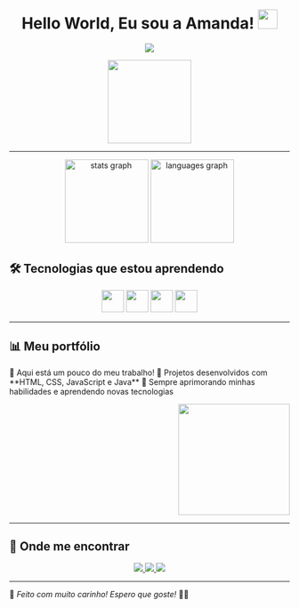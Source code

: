 <h1 align="center"><b>Hello World, Eu sou a Amanda! </b><img src="https://media.giphy.com/media/hvRJCLFzcasrR4ia7z/giphy.gif" width="35"></h1>

<!--  -->
<p align="center">
  <a href="https://github.com/DenverCoder1/readme-typing-svg">
    <img src="https://readme-typing-svg.herokuapp.com?font=Time+New+Roman&color=800020&size=25&center=true&vCenter=true&width=600&height=100&lines=Aluna+do+SESI-SENAI;+Desenvolvimento+de+Sistemas+🤍">
  </a>
</p>

<!-- ✅ Imagem centralizada corretamente -->
<p align="center">
    <img src="https://github.com/user-attachments/assets/e6335e6d-6062-474c-a7cb-61e06db15187" width="150px">
</p>

---

<div align="center">
  <img src="https://github-readme-stats.vercel.app/api?username=amandaatts&hide_title=false&hide_rank=false&show_icons=true&include_all_commits=true&count_private=true&disable_animations=false&theme=moltack&locale=pt-br&hide_border=false&order=1" height="150" alt="stats graph"  />
  <img src="https://github-readme-stats.vercel.app/api/top-langs?username=amandaatts&locale=en&hide_title=false&layout=compact&card_width=320&langs_count=5&theme=moltack&hide_border=false&order=2&custom_title=Linguagens%20mais%20usadas" height="150" alt="languages graph"  />
</div>

## 🛠️ Tecnologias que estou aprendendo  
<p align="center">
  <img src="https://cdn.jsdelivr.net/gh/devicons/devicon/icons/html5/html5-original.svg" height="40"/>
  <img src="https://cdn.jsdelivr.net/gh/devicons/devicon/icons/css3/css3-original.svg" height="40"/>
  <img src="https://cdn.jsdelivr.net/gh/devicons/devicon/icons/javascript/javascript-original.svg" height="40"/>
  <img src="https://cdn.jsdelivr.net/gh/devicons/devicon/icons/java/java-original.svg" height="40"/>
</p>

---

## 📊 Meu portfólio  

<a align="left">
  <p>
    🚀 Aqui está um pouco do meu trabalho!  
    🔹 Projetos desenvolvidos com **HTML, CSS, JavaScript e Java**  
    🔹 Sempre aprimorando minhas habilidades e aprendendo novas tecnologias  
  </p>
</a>

<a>
  <img align="right" src="https://github.com/user-attachments/assets/c4584001-f459-44f9-a92a-de61c6ea3027" width="200px">
</a>

<br clear="both"/>



---

## 📱 Onde me encontrar  
<p align="center">
  <a href="https://instagram.com/seu-usuario">
    <img src="https://img.shields.io/badge/Instagram-E4405F?style=for-the-badge&logo=instagram&logoColor=white">
  </a>  
  <a href="https://www.linkedin.com/in/seu-usuario">
    <img src="https://img.shields.io/badge/LinkedIn-0077B5?style=for-the-badge&logo=linkedin&logoColor=white">
  </a>  
  <a href="https://github.com/seu-usuario">
    <img src="https://img.shields.io/badge/GitHub-100000?style=for-the-badge&logo=github&logoColor=white">
  </a>  
</p>

---

💖 *Feito com muito carinho! Espero que goste!* 🎀✨
